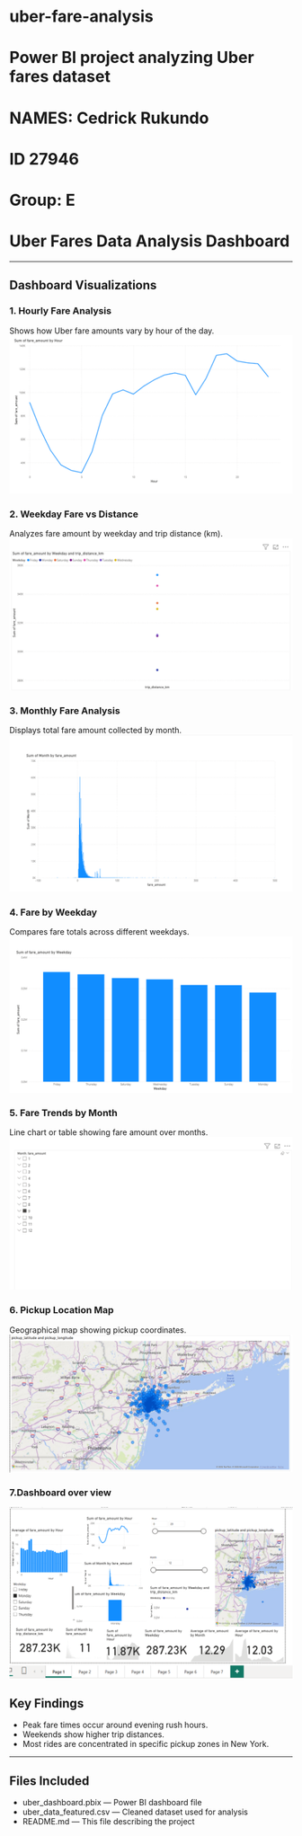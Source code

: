 # uber-fare-analysis
# Power BI project analyzing Uber fares dataset
# NAMES: Cedrick Rukundo 
# ID 27946
# Group: E  
# Uber Fares Data Analysis Dashboard

---

##  Dashboard Visualizations

### 1. Hourly Fare Analysis
Shows how Uber fare amounts vary by hour of the day.  
![Hourly Fare](hourly_fare.png)

### 2. Weekday Fare vs Distance
Analyzes fare amount by weekday and trip distance (km).  
![Fare vs Distance](fare_vs_distance.png)

### 3. Monthly Fare Analysis
Displays total fare amount collected by month.  
![Monthly Fare](monthly_fare.png)

### 4. Fare by Weekday
Compares fare totals across different weekdays.  
![Weekday Fare](weekday_fare.png)

### 5. Fare Trends by Month
Line chart or table showing fare amount over months.  
![Fare Trend](fare_trend_month.png)

### 6. Pickup Location Map
Geographical map showing pickup coordinates.  
![Pickup Map](pickup_map.png)

### 7.Dashboard over view
![all](all.png)

##  Key Findings

- Peak fare times occur around evening rush hours.
- Weekends show higher trip distances.
- Most rides are concentrated in specific pickup zones in New York.

---

##  Files Included

- uber_dashboard.pbix — Power BI dashboard file  
- uber_data_featured.csv — Cleaned dataset used for analysis  
- README.md — This file describing the project
